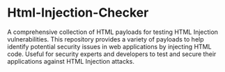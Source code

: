 # Html-Injection-Checker
A comprehensive collection of HTML payloads for testing HTML Injection vulnerabilities. This repository provides a variety of payloads to help identify potential security issues in web applications by injecting HTML code. Useful for security experts and developers to test and secure their applications against HTML Injection attacks.
